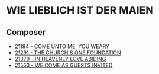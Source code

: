 # WIE LIEBLICH IST DER MAIEN

## Composer

- [21194 - COME UNTO ME, YOU WEARY](/hymns/21194.md)
- [21291 - THE CHURCH'S ONE FOUNDATION](/hymns/21291.md)
- [21379 - IN HEAVENLY LOVE ABIDING](/hymns/21379.md)
- [21553 - WE COME AS GUESTS INVITED](/hymns/21553.md)

